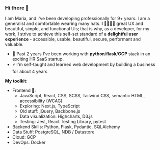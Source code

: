 ### Hi there 👋  
I am Maria, and I've been developing professionally for 9+ years. I am a generalist and comfortable wearing many hats. I 💛💛💛💛 great UX and beautiful, simple, and functional UIs; that is why, as a developer, for my work, I strive to achieve this self-set standard of a **delightful user experience** - accessible, usable, beautiful, secure, performant and valuable.
- 🔭 Past 2 years I've been working with **python**/**flask**/**GCP** stack in an exciting HR SaaS startup.
- ⚡️ I'm self-taught and learned web development by building a business for about 4 years.

**My toolkit**: 

- Frontend 💛:
  - JavaScript, React, CSS, SCSS, Tailwind CSS, semantic HTML, accessibility (WCAG)
  - Exploring: Next.js, TypeScript
  - Old stuff: jQuery, Backbone.js
  - Data visualization: Highcharts, D3.js
  - Testing: Jest, React Testing Library, pytest
- Backend Skills: Python, Flask, Pydantic, SQLAlchemy
- Data Stuff: PostgreSQL, NDB / Datastore
- Cloud: GCP
- DevOps: Docker


